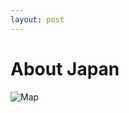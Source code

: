```yaml
---
layout: post
---
```


# About Japan

![Map](https://followthepin.com/images/library/map-of-japan.jpg)
